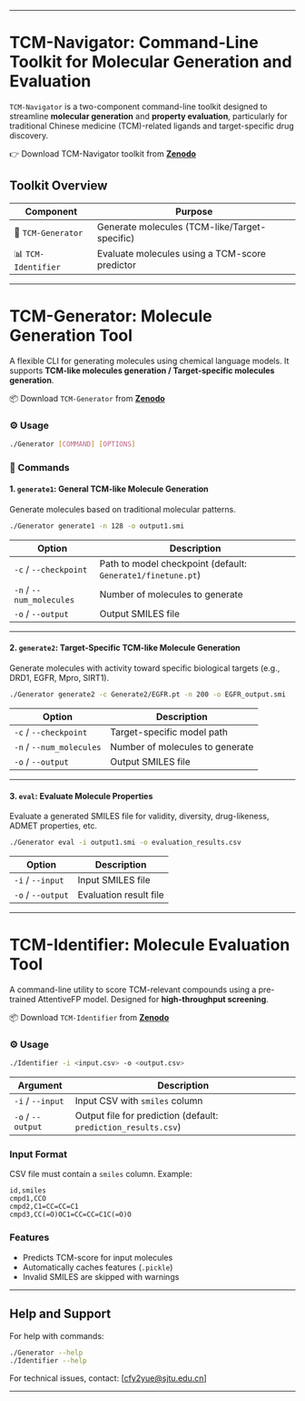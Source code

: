 

---

# TCM-Navigator: Command-Line Toolkit for Molecular Generation and Evaluation

`TCM-Navigator` is a two-component command-line toolkit designed to streamline **molecular generation** and **property evaluation**, particularly for traditional Chinese medicine (TCM)-related ligands and target-specific drug discovery.

👉 Download TCM-Navigator toolkit from **[Zenodo](https://zenodo.org/uploads/15518561)**

## Toolkit Overview

| Component           | Purpose                                        |
| ------------------- | ---------------------------------------------- |
| 🔬 `TCM-Generator`  | Generate molecules (TCM-like/Target-specific)  |
| 📊 `TCM-Identifier` | Evaluate molecules using a TCM-score predictor |

---

# TCM-Generator: Molecule Generation Tool

A flexible CLI for generating molecules using chemical language models. It supports **TCM-like molecules generation / Target-specific molecules generation**.

📦 Download `TCM-Generator` from **[Zenodo](https://zenodo.org/uploads/15518561)**

### ⚙️ Usage

```bash
./Generator [COMMAND] [OPTIONS]
```

### 📘 Commands

#### 1. `generate1`: General TCM-like Molecule Generation

Generate molecules based on traditional molecular patterns.

```bash
./Generator generate1 -n 128 -o output1.smi
```

| Option                   | Description                                                 |
| ------------------------ | ----------------------------------------------------------- |
| `-c` / `--checkpoint`    | Path to model checkpoint (default: `Generate1/finetune.pt`) |
| `-n` / `--num_molecules` | Number of molecules to generate                             |
| `-o` / `--output`        | Output SMILES file                                          |

---

#### 2. `generate2`: Target-Specific TCM-like Molecule Generation

Generate molecules with activity toward specific biological targets (e.g., DRD1, EGFR, Mpro, SIRT1).

```bash
./Generator generate2 -c Generate2/EGFR.pt -n 200 -o EGFR_output.smi
```

| Option                   | Description                     |
| ------------------------ | ------------------------------- |
| `-c` / `--checkpoint`    | Target-specific model path      |
| `-n` / `--num_molecules` | Number of molecules to generate |
| `-o` / `--output`        | Output SMILES file              |

---

#### 3. `eval`: Evaluate Molecule Properties

Evaluate a generated SMILES file for validity, diversity, drug-likeness, ADMET properties, etc.

```bash
./Generator eval -i output1.smi -o evaluation_results.csv
```

| Option            | Description            |
| ----------------- | ---------------------- |
| `-i` / `--input`  | Input SMILES file      |
| `-o` / `--output` | Evaluation result file |

---

# TCM-Identifier: Molecule Evaluation Tool

A command-line utility to score TCM-relevant compounds using a pre-trained AttentiveFP model. Designed for **high-throughput screening**.

📦 Download `TCM-Identifier` from **[Zenodo](https://zenodo.org/uploads/15518561)**

### ⚙️ Usage

```bash
./Identifier -i <input.csv> -o <output.csv>
```

| Argument          | Description                                                    |
| ----------------- | -------------------------------------------------------------- |
| `-i` / `--input`  | Input CSV with `smiles` column                                 |
| `-o` / `--output` | Output file for prediction (default: `prediction_results.csv`) |

### Input Format

CSV file must contain a `smiles` column. Example:

```csv
id,smiles
cmpd1,CCO
cmpd2,C1=CC=CC=C1
cmpd3,CC(=O)OC1=CC=CC=C1C(=O)O
```

### Features

* Predicts TCM-score for input molecules
* Automatically caches features (`.pickle`)
* Invalid SMILES are skipped with warnings

---

## Help and Support

For help with commands:

```bash
./Generator --help
./Identifier --help
```

For technical issues, contact: \[[cfy2yue@sjtu.edu.cn](mailto:cfy2yue@sjtu.edu.cn)]

---
